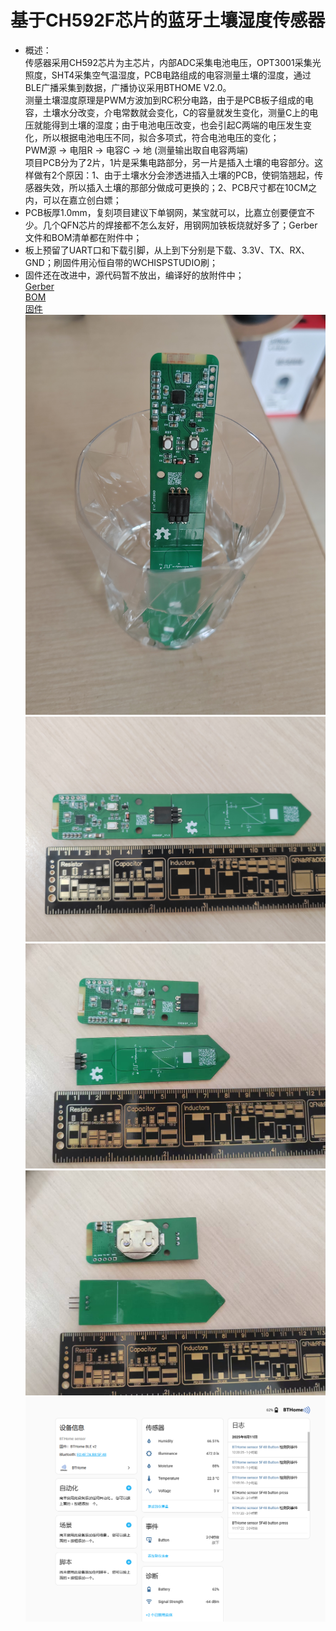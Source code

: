 # 基于CH592F芯片的蓝牙土壤湿度传感器
- 概述：   
  传感器采用CH592芯片为主芯片，内部ADC采集电池电压，OPT3001采集光照度，SHT4采集空气温湿度，PCB电路组成的电容测量土壤的湿度，通过BLE广播采集到数据，广播协议采用BTHOME V2.0。    
  测量土壤湿度原理是PWM方波加到RC积分电路，由于是PCB板子组成的电容，土壤水分改变，介电常数就会变化，C的容量就发生变化，测量C上的电压就能得到土壤的湿度；由于电池电压改变，也会引起C两端的电压发生变化，所以根据电池电压不同，拟合多项式，符合电池电压的变化；   
  PWM源 → 电阻R → 电容C → 地 (测量输出取自电容两端)    
  项目PCB分为了2片，1片是采集电路部分，另一片是插入土壤的电容部分。这样做有2个原因：1、由于土壤水分会渗透进插入土壤的PCB，使铜箔翘起，传感器失效，所以插入土壤的那部分做成可更换的；2、PCB尺寸都在10CM之内，可以在嘉立创白嫖；      
- PCB板厚1.0mm，复刻项目建议下单钢网，某宝就可以，比嘉立创要便宜不少。几个QFN芯片的焊接都不怎么友好，用钢网加铁板烧就好多了；Gerber文件和BOM清单都在附件中；   
- 板上预留了UART口和下载引脚，从上到下分别是下载、3.3V、TX、RX、GND；刷固件用沁恒自带的WCHISPSTUDIO刷；   
- 固件还在改进中，源代码暂不放出，编译好的放附件中；   
[Gerber](./gerber/Gerber_CH592_V1.3_2025-08-11.zip)   
[BOM](./gerber/BOM_CH592传感器_V1.3_Schematic_CH592_V1.3_2025-08-11.xlsx)   
[固件](./firmware/Soil-CH592.hex)    
![图片1](./images/1.jpg)
![图片2](./images/2.jpg)
![图片3](./images/3.jpg)
![图片4](./images/4.jpg)
![HA](./images/ha.png)
